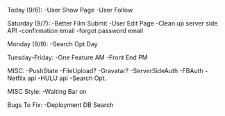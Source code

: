 Today (9/6):
  -User Show Page
  -User Follow

Saturday (9/7):
  -Better Film Submit
  -User Edit Page
  -Clean up server side API
  -confirmation email
  -forgot password email

Monday (9/9): 
  -Search Opt Day

Tuesday-Friday:
  -One Feature AM
  -Front End PM

MISC:
  -PushState
  -FileUpload?
  -Gravatar?
  -ServerSideAuth
  -FBAuth
  -Netfilx api
  -HULU api
  -Search Opt.

MISC Style:
  -Waiting Bar on 


Bugs To Fix:
  -Deployment DB Search

